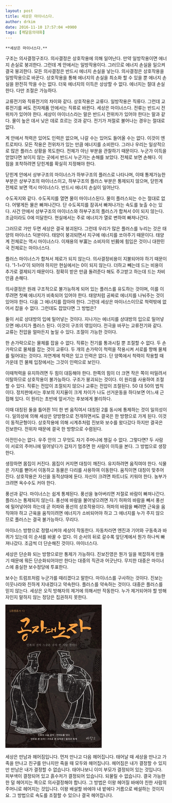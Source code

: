 ```yaml
---
layout: post
title: 세상은 마이너스다.
author: drkim
date: 2016-11-10 17:57:04 +0900
tags: [깨달음의대화]
---
```

 

    **세상은 마이너스다.**

  


구조는 의사결정구조다. 의사결정은 상호작용에 의해 일어난다. 만약 일방작용이면 에너지 손실로 붕괴한다. 그런데 계 안에서는 일방작용이다. 그러므로 에너지 손실을 일으켜 결국 붕괴한다. 모든 의사결정은 반드시 에너지 손실을 낳는다. 의사결정은 상호작용을 일방작용으로 바꾼다. 상호작용을 통해 에너지의 손실을 최소화 할 수 있을 뿐 에너지 손실을 완전히 막을 수는 없다. 더욱 에너지의 이득은 상상할 수 없다. 에너지는 절대 손실한다. 다만 조절은 가능하다. 

  


교류전기와 직류전기의 차이와 같다. 상호작용은 교류다. 일방작용은 직류다. 그런데 교류전기를 써도 전자제품 안에서는 직류로 바뀐다. 세상은 마이너스다. 전류는 반드시 전위차가 있어야 한다. 세상이 마이너스라는 말은 반드시 전위차가 있어야 한다는 말과 같다. 물이 높은 데서 낮은 데로 흐르는 것과 같다. 전기가 저절로 불어나는 경우는 절대로 없다. 

  


계 안에서 척력은 있어도 인력은 없으며, 나갈 수는 있어도 들어올 수는 없다. 이것이 엔트로피다. 모든 작용은 전위차가 있는 만큼 에너지를 소비한다. 그러나 우리는 일상적으로 많은 플러스 상황을 목도한다. 전체가 아닌 부분을 관찰하기 때문이다. 누군가 이득을 얻었다면 보이지 않는 곳에서 반드시 누군가는 손해를 보았다. 전체로 보면 손해다. 이 점을 포착하려면 닫힌계를 확실히 지정해야 한다.

  


닫힌계 안에서 상부구조의 마이너스가 하부구조의 플러스로 나타나며, 이때 통제가능한 부분은 상부구조의 마이너스이고, 하부구조의 플러스 부분은 통제되지 않으며, 닫힌계 전체로 보면 역시 마이너스다. 반드시 에너지 손실이 일어난다. 

  


수도꼭지와 같다. 수도꼭지를 열면 물이 마이너스된다. 물이 플러스되는 수는 절대로 없다. 어떻게든 물은 빠져나간다. 단 수도꼭지를 잠궈서 빠져나가는 속도를 늦출 수는 있다. 사건 안에서 상부구조의 마이너스와 하부구조의 플러스가 합쳐서 0이 되지 않는다. 조금이라도 0에 미달한다. 현실에서는 주로 에너지가 열로 변하여 빠져나간다. 

  


그러므로 가만 두면 세상은 결국 붕괴된다. 그런데 우리가 많은 플러스를 누리는 것은 태양의 마이너스 덕분이다. 태양이 붕괴되면서 지구에 에너지를 쏘아주기 때문이다. 태양계 전체로는 역시 마이너스다. 이재용의 부富는 소비자의 빈貧에 힘입은 것이니 대한민국 전체로는 마이너스다. 

  


플러스 마이너스가 합쳐서 제로가 되지 않는다. 의사결정비용이 지불되어야 하기 때문이다. '1-1=0'이 되어야 하지만 현실에서는 0이 되지 않는다. 더하고 빼는데 드는 비용이 추가로 결제되기 때문이다. 정확히 받은 만큼 돌려준다 해도 주고받고 하는데 드는 차비만큼 손해다. 

  


의사결정은 원래 구조적으로 불가능하게 되어 있는 플러스를 유도하는 것이며, 이를 이루려면 첫째 에너지가 비축되어 있어야 한다. 태양처럼 공짜로 에너지를 나눠주는 것이 있어야 한다. 다음 그 에너지를 잡아야 한다. 그런데 세상은 마이너스이므로 척력밖에 없어서 잡을 수 없다. 그런데도 잡았다면 그 방법은? 

  


둘이 서로 상대방의 입에 밀어넣는 것이다. 지나가는 에너지를 상대방의 입으로 밀어넣으면 에너지가 플러스 된다. 이것이 구조의 엮임이다. 전극을 바꾸는 교류전기와 같다. 교류는 전압을 얼마든지 높일 수 있다. 조절이 가능한 것이다. 

  


한 손가락으로는 물체를 잡을 수 없다. 직류는 전기를 통과시킬 뿐 조절할 수 없다. 두 손가락으로 물체를 잡는 것이 교류다. 두 개의 손가락이 척력을 작용시켜 서로를 향해 물체를 밀어대는 것이다. 자연계에 척력은 있고 인력은 없다. 단 양쪽에서 척력이 작용할 때 가운데 낀 물체 입장에서는 그것이 인력으로 보인다. 

  


이때척력을 유지하려면 두 힘이 대등해야 한다. 한쪽의 힘이 더 크면 작은 쪽이 떠밀려서 이탈하므로 상호작용이 불가능하다. 구조가 붕괴되는 것이다. 이 원리를 사용하여 조절할 수 있다. 직류는 전압이 조절되지 않으나 교류는 전압이 조절된다. 50 대 50의 법칙이다. 정치판에서는 후보의 지지율이 크게 차이가 나도 선거운동을 하다보면 어느새 근접해 있다. 이 원리는 초반에 앞서가는 후보에게 불리하다.

  


이때 대칭된 둘을 틀어쥔 1이 한 번 움직여서 대칭된 2를 동시에 통제하는 것이 일의성이다. 일의성에 의해 세상은 양방향으로 전개하면서도 결국은 한 방향으로 가게 된다. 이것이 동적균형이다. 상호작용에 의해 시계추처럼 진보와 보수를 왔다갔다 하지만 결국은 진보한다. 전위차 때문에 결국 한 방향으로 수렴된다.

  


아전인수는 없다. 우주 안의 그 무엇도 자기 주머니에 챙길 수 없다. 그렇다면? 두 사람이 서로의 주머니에 밀어넣다가 갑자기 멈추면 한 사람이 이득을 본다. 그 방법으로 생장한다.

  


생장하면 몸집이 커진다. 몸집이 커지면 대칭이 깨진다. 유지하려면 움직여야 한다. 식물은 가지를 뻗어서 이동하고 동물은 다리를 사용하여 이동한다. 움직이면 대칭이 맞추어진다. 상호작용은 자신을 동적상태에 둔다. 자신이 크려면 파트너도 키워야 한다. 농부가 크려면 옥수수도 커야 한다. 

  


풍선과 같다. 마이너스는 쉽게 통제된다. 풍선을 놓아버리면 저절로 바람이 빠져나간다. 플러스는 통제되지 않는다. 풍선에 바람을 불어넣으려면 자기 허파의 바람을 빼서 풍선에 밀어넣어야 하는데 곧 허파와 풍선의 상호작용이다. 허파의 바람을 빼려면 근육을 움직여야 하고 근육을 움직이려면 에너지가 소비되어야 하고 그 에너지를 누가 주지 않으므로 플러스는 결국 불가능하다. 무리다. 

  


마이너스 방향으로 정렬시켜야 세상이 작동한다. 자동차라면 엔진과 기어와 구동축과 바퀴가 있는데 이 순서를 바꿀 수 없다. 이 순서의 뒤로 갈수록 앞단계에서 뭔가 하나씩 빠져나갔다. 조금씩 더 단순해진 것이다. 마이너스다. 

  


세상은 단순화 되는 방향으로만 통제가 가능하다. 진보진영은 뭔가 일을 복잡하게 만들기 때문에 뭐든 단순화되어야만 한다는 대중의 직관과 어긋난다. 무지한 대중은 마이너스에 충실한 보수정당에 투표한다. 

  


보수는 트럼프처럼 누군가를 때리겠다고 말한다. 마이너스를 구사하는 것이다. 진보는 이웃나라와 친하게 지내겠다고 약속한다. 플러스를 약속하는 것이다. 대중은 플러스를 믿지 않는다. 세상은 오직 방해자의 제거에 의해서만 작동한다. 누가 제거되어야 할 방해자인지 말하지 않는 정당은 집권하지 못한다.

  



 

![](/files/attach/images/198/299/776/555.jpg) 

  


세상은 만남과 헤어짐입니다. 먼저 만나고 다음 헤어집니다. 태어날 때 세상을 만나고 가족을 만나고 친구를 만나지만 죽을 때 모두와 헤어집니다. 헤어짐은 내가 결정할 수 있지만 만남은 내가 결정할 수 없습니다. 태어나보니 이미 부모가 결정되어 있는 것입니다. 피부색이 결정되어 있고 흙수저가 결정되어 있습니다. 되물릴 수 없습니다. 결국 가능한 한 덜 헤어지는 쪽으로 의사결정해야 합니다. 그 방법은 이왕 헤어질 바에야 친한 사람의 주머니로 헤어지는 것입니다. 이왕 배설할 바에야 내 밭에다 거름으로 배설하는 것이지요. 그 방법으로 속도를 조절할 수 있으나 결국 헤어집니다.